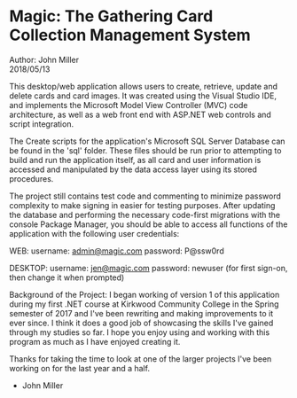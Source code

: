 # Magic: The Gathering Card Collection Management System
Author: John Miller   
2018/05/13

This desktop/web application allows users to create, retrieve, update 
and delete cards and card images. It was created using the Visual Studio 
IDE, and implements the Microsoft Model View Controller (MVC) code 
architecture, as well as a web front end with ASP.NET web controls and 
script integration. 

The Create scripts for the application's Microsoft SQL Server Database 
can be found in the 'sql' folder. These files should be run prior to
attempting to build and run the application itself, as all card and
user information is accessed and manipulated by the data access layer
using its stored procedures.

The project still contains test code and commenting to minimize password
complexity to make signing in easier for testing purposes. After updating 
the database and performing the necessary code-first migrations with the 
console Package Manager, you should be able to access all functions of the
application with the following user credentials:

WEB: 
username: admin@magic.com
password: P@ssw0rd

DESKTOP:
username: jen@magic.com
password: newuser (for first sign-on, then change it when prompted)


Background of the Project: 
I began working of version 1 of this application during my first .NET 
course at Kirkwood Community College in the Spring semester of 2017 and
I've been rewriting and making improvements to it ever since. 
I think it does a good job of showcasing the skills I've gained through 
my studies so far. I hope you enjoy using and working with this program
as much as I have enjoyed creating it.

Thanks for taking the time to look at one of the larger projects I've
been working on for the last year and a half. 

- John Miller
